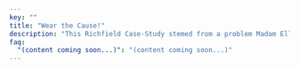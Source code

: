 ```yaml
---
key: ""
title: "Wear the Cause!"
description: "This Richfield Case-Study stemed from a problem Madam Ella never thought she would live through, but as an activist, she pledged to make sure no one else would ever live a story like hers. Support the cause; let's eradicate the pandemy of trash schools. Bookmark this page for T-shirts, hats and hoodies. Should we get on social media?"
faq:
  "(content coming soon...)": "(content coming soon...)"
---
```

